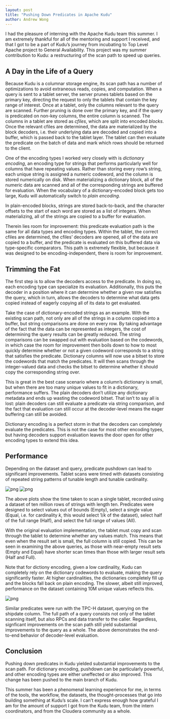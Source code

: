 ```yaml
---
layout: post
title: "Pushing Down Predicates in Apache Kudu"
author: Andrew Wong
---
```


I had the pleasure of interning with the Apache Kudu team this summer. I am
extremely thankful for all of the mentoring and support I received, and that I
got to be a part of Kudu’s journey from incubating to Top Level Apache project
to General Availability. This project was my summer contribution to Kudu: a
restructuring of the scan path to speed up queries.

<!--more-->

## A Day in the Life of a Query

Because Kudu is a columnar storage engine, its scan path has a number of
optimizations to avoid extraneous reads, copies, and computation. When a query
is sent to a tablet server, the server prunes tablets based on the
primary key, directing the request to only the tablets that contain the key
range of interest. Once at a tablet, only the columns relevant to the query are
scanned. Further pruning is done over the primary key, and if the query is
predicated on non-key columns, the entire column is scanned. The columns in a
tablet are stored as _cfiles_, which are split into encoded _blocks_. Once the
relevant cfiles are determined, the data are materialized by the block
decoders, i.e. their underlying data are decoded and copied into a buffer,
which is passed back to the tablet layer. The tablet can then evaluate the
predicate on the batch of data and mark which rows should be returned to the
client.

One of the encoding types I worked very closely with is _dictionary encoding_,
an encoding type for strings that performs particularly well for columns that
have repeating values. Rather than storing every row’s string, each unique
string is assigned a numeric codeword, and the column is stored numerically
on disk. When materializing a dictionary block, all of the numeric data are
scanned and all of the corresponding strings are buffered for evaluation. When
the vocabulary of a dictionary-encoded block gets too large, Kudu will
automatically switch to _plain encoding_.

In plain-encoded blocks, strings are stored back-to-back, and the character
offsets to the start of each word are stored as a list of integers. When
materializing, all of the strings are copied to a buffer for evaluation.

Therein lies room for improvement: this predicate evaluation path is the same
for all data types and encoding types. Within the tablet, the correct cfiles
are determined, the cfiles’ decoders are opened, all of the data are copied to
a buffer, and the predicate is evaluated on this buffered data via
type-specific comparators. This path is extremely flexible, but because it was
designed to be encoding-independent, there is room for improvement.

## Trimming the Fat

The first step is to allow the decoders access to the predicate. In doing so,
each encoding type can specialize its evaluation. Additionally, this puts the
decoder in a position where it can determine whether a given row satisfies the
query, which in turn, allows the decoders to determine what data gets copied
instead of eagerly copying all of its data to get evaluated.

Take the case of dictionary-encoded strings as an example. With the existing
scan path, not only are all of the strings in a column copied into a buffer,
but string comparisons are done on every row. By taking advantage of the fact
that the data can be represented as integers, the cost of determining the query
results can be greatly reduced. The string comparisons can be swapped out
with evaluation based on the codewords, in which case the room for improvement
then boils down to how to most quickly determine whether or not a given
codeword corresponds to a string that satisfies the predicate. Dictionary
columns will now use a bitset to store the codewords that match the predicates. 
It will then scans through the integer-valued data and checks the bitset to
determine whether it should copy the corresponding string over.

This is great in the best case scenario where a column’s dictionary is small,
but when there are too many unique values to fit in a dictionary, performance
suffers. The plain decoders don’t utilize any dictionary metadata and ends up
wasting the codeword bitset. That isn’t to say all is lost: plain decoders can
still evaluate a predicate via string comparison, and the fact that evaluation
can still occur at the decoder-level means the eager buffering can still be
avoided.

Dictionary encoding is a perfect storm in that the decoders can completely
evaluate the predicates. This is not the case for most other encoding types,
but having decoders support evaluation leaves the door open for other encoding
types to extend this idea.

## Performance
Depending on the dataset and query, predicate pushdown can lead to significant
improvements. Tablet scans were timed with datasets consisting of repeated
string patterns of tunable length and tunable cardinality. 

![png](https://raw.githubusercontent.com/anjuwong/kudu/10b9ac14915d991463bfd42d1126b61ac53c1df4/img/predicate-pushdown/pushdown-10.png)
![png](https://raw.githubusercontent.com/anjuwong/kudu/10b9ac14915d991463bfd42d1126b61ac53c1df4/img/predicate-pushdown/pushdown-10M.png)

The above plots show the time taken to scan a single tablet, recorded using a
dataset of ten million rows of strings with length ten. Predicates were designed
to select values out of bounds (Empty), select a single value (Equal, i.e. for
cardinality _k_, this would select 1/_k_ of the dataset), select half of the
full range (Half), and select the full range of values (All).

With the original evaluation implementation, the tablet must copy and scan
through the tablet to determine whether any values match. This means that even
when the result set is small, the full column is still copied. This can be seen
in examining the above queries, as those with near-empty result sets (Empty and
Equal) have shorter scan times than those with larger result sets (Half and
Full).

Note that for dictiony encoding, given a low cardinality, Kudu can completely
rely on the dictionary codewords to evaluate, making the query significantly
faster. At higher cardinalities, the dictionaries completely fill up and the
blocks fall back on plain encoding. The slower, albeit still improved,
performance on the dataset containing 10M unique values reflects this.

![png](https://raw.githubusercontent.com/anjuwong/kudu/10b9ac14915d991463bfd42d1126b61ac53c1df4/img/predicate-pushdown/pushdown-tpch.png)

Similar predicates were run with the TPC-H dataset, querying on the shipdate
column. The full path of a query consists not only of the tablet scanning
itself, but also RPCs and data transfer to the caller. Regardless, signficant
improvements on the scan path still yield substantial improvements to the query
as a whole. The above demonstrates the end-to-end behavior of decoder-level
evaluation.

## Conclusion

Pushing down predicates in Kudu yielded substantial improvements to the scan
path. For dictionary encoding, pushdown can be particularly powerful, and other
encoding types are either uneffected or also improved. This change has been
pushed to the main branch of Kudu.

This summer has been a phenomenal learning experience for me, in terms of the
tools, the workflow, the datasets, the thought-processes that go into building
something at Kudu’s scale. I can’t express enough how grateful I am for the
amount of support I got from the Kudu team, from the intern coordinators, and
from the Cloudera community as a whole.
